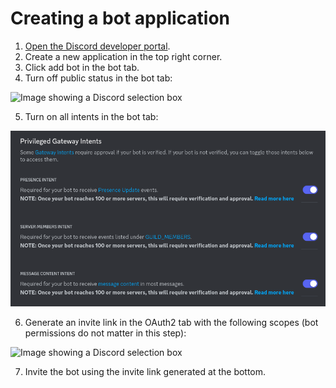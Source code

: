 # Creating a bot application

1. [Open the Discord developer portal](https://discord.com/developers/applications).
2. Create a new application in the top right corner.
3. Click add bot in the bot tab.
4. Turn off public status in the bot tab:

![Image showing a Discord selection box](img/botPublic.png)

5. Turn on all intents in the bot tab:

![Image showing a Discord selection box](img/botPage.png)

6. Generate an invite link in the OAuth2 tab with the following scopes (bot permissions do not matter in this step):

![Image showing a Discord selection box](img/botScopes.png)

7. Invite the bot using the invite link generated at the bottom.
